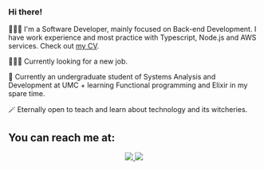 ### Hi there!
<p> 👩🏻‍💻  I'm a Software Developer, mainly focused on Back-end Development. I have work experience and most practice with Typescript, Node.js and AWS services. Check out <a href="https://drive.google.com/file/d/1LQ4ygOWkWSg_Ps6-609b9Cc6bpGy4zGB/view?usp=sharing">my CV</a>.</p>
<p> 🙋🏻‍♀️  Currently looking for a new job. </p>
<p> 🌱  Currently an undergraduate student of Systems Analysis and Development at UMC + learning Functional programming and Elixir in my spare time. </p>
<p> 🪄  Eternally open to teach and learn about technology and its witcheries. </p>

## You can reach me at:
<p align="center">
    <a href="https://br.linkedin.com/in/beatriz-mattos">
    <img src="https://img.shields.io/badge/LinkedIn-0077B5?style=for-the-badge&logo=linkedin&logoColor=white"/>
    </a>
     <a href="mailto:bjungersmattos@gmail.com?subject=Oi,%20Bia!%20">
    <img src="https://img.shields.io/badge/Gmail-D14836?style=for-the-badge&logo=gmail&logoColor=white"/>
    </a>
</p>
